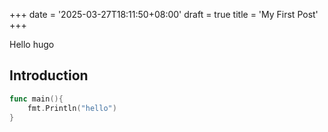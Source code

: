 +++
date = '2025-03-27T18:11:50+08:00'
draft = true
title = 'My First Post'
+++

Hello hugo

## Introduction

```go
func main(){
    fmt.Println("hello")
}

```
